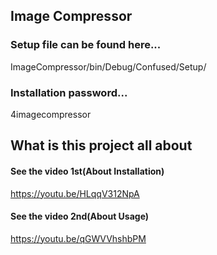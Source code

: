 ## Image Compressor
### Setup file can be found here...
ImageCompressor/bin/Debug/Confused/Setup/
### Installation password...
4imagecompressor

## What is this project all about
#### See the video 1st(About Installation)
https://youtu.be/HLqqV312NpA
#### See the video 2nd(About Usage) 
https://youtu.be/qGWVVhshbPM
